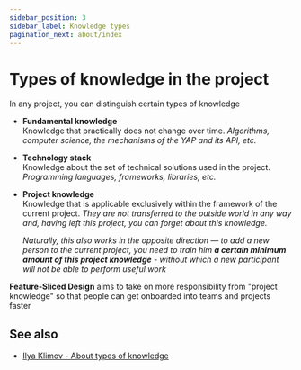 ```yaml
---
sidebar_position: 3
sidebar_label: Knowledge types
pagination_next: about/index
---
```


# Types of knowledge in the project

In any project, you can distinguish certain types of knowledge

- **Fundamental knowledge**  
  Knowledge that practically does not change over time.
  *Algorithms, computer science, the mechanisms of the YAP and its API, etc.*

- **Technology stack**  
  Knowledge about the set of technical solutions used in the project.
  *Programming languages, frameworks, libraries, etc.*

- **Project knowledge**  
  Knowledge that is applicable exclusively within the framework of the current project.
  *They are not transferred to the outside world in any way and, having left this project, you can forget about this knowledge.*

  *Naturally, this also works in the opposite direction — to add a new person to the current project, you need to train him **a certain minimum amount of this project knowledge** - without which a new participant will not be able to perform useful work*

**Feature-Sliced Design** aims to take on more responsibility from "project knowledge" so that people can get onboarded into teams and projects faster

## See also

- [Ilya Klimov - About types of knowledge][ext-klimov]

[ext-klimov]: https://youtu.be/4xyb_tA-uw0?t=249
